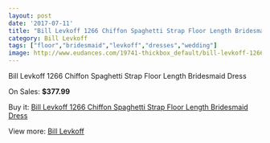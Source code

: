 ```yaml
---
layout: post
date: '2017-07-11'
title: "Bill Levkoff 1266 Chiffon Spaghetti Strap Floor Length Bridesmaid Dress"
category: Bill Levkoff
tags: ["floor","bridesmaid","levkoff","dresses","wedding"]
image: http://www.eudances.com/19741-thickbox_default/bill-levkoff-1266-chiffon-spaghetti-strap-floor-length-bridesmaid-dress.jpg
---
```

Bill Levkoff 1266 Chiffon Spaghetti Strap Floor Length Bridesmaid Dress

On Sales: **$377.99**
<a href="https://www.eudances.com/en/bill-levkoff/5864-bill-levkoff-1266-chiffon-spaghetti-strap-floor-length-bridesmaid-dress.html"><amp-img layout="responsive" width="600" height="600" src="//www.eudances.com/19741-thickbox_default/bill-levkoff-1266-chiffon-spaghetti-strap-floor-length-bridesmaid-dress.jpg" alt="Bill Levkoff 1266 Chiffon Spaghetti Strap Floor Length Bridesmaid Dress 0" /></a>
<a href="https://www.eudances.com/en/bill-levkoff/5864-bill-levkoff-1266-chiffon-spaghetti-strap-floor-length-bridesmaid-dress.html"><amp-img layout="responsive" width="600" height="600" src="//www.eudances.com/19742-thickbox_default/bill-levkoff-1266-chiffon-spaghetti-strap-floor-length-bridesmaid-dress.jpg" alt="Bill Levkoff 1266 Chiffon Spaghetti Strap Floor Length Bridesmaid Dress 1" /></a>

Buy it: [Bill Levkoff 1266 Chiffon Spaghetti Strap Floor Length Bridesmaid Dress](https://www.eudances.com/en/bill-levkoff/5864-bill-levkoff-1266-chiffon-spaghetti-strap-floor-length-bridesmaid-dress.html "Bill Levkoff 1266 Chiffon Spaghetti Strap Floor Length Bridesmaid Dress")

View more: [Bill Levkoff](https://www.eudances.com/en/57-bill-levkoff "Bill Levkoff")